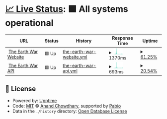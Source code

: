 # [📈 Live Status](https://status.kitki30.tk/): <!--live status--> **🟩 All systems operational**

<!--start: status pages-->
<!-- This summary is generated by Upptime (https://github.com/upptime/upptime) -->
<!-- Do not edit this manually, your changes will be overwritten -->
<!-- prettier-ignore -->
| URL | Status | History | Response Time | Uptime |
| --- | ------ | ------- | ------------- | ------ |
| <img alt="" src="https://icons.duckduckgo.com/ip3/www.kitki30.tk.ico" height="13"> [The Earth War Website](https://www.kitki30.tk) | 🟩 Up | [the-earth-war-website.yml](https://github.com/A-Kipl-Studio/Service-Status/commits/HEAD/history/the-earth-war-website.yml) | <details><summary><img alt="Response time graph" src="./graphs/the-earth-war-website/response-time-week.png" height="20"> 1370ms</summary><br><a href="https://status.kitki30.tk/history/the-earth-war-website"><img alt="Response time 1014" src="https://img.shields.io/endpoint?url=https%3A%2F%2Fraw.githubusercontent.com%2FA-Kipl-Studio%2FService-Status%2FHEAD%2Fapi%2Fthe-earth-war-website%2Fresponse-time.json"></a><br><a href="https://status.kitki30.tk/history/the-earth-war-website"><img alt="24-hour response time 1536" src="https://img.shields.io/endpoint?url=https%3A%2F%2Fraw.githubusercontent.com%2FA-Kipl-Studio%2FService-Status%2FHEAD%2Fapi%2Fthe-earth-war-website%2Fresponse-time-day.json"></a><br><a href="https://status.kitki30.tk/history/the-earth-war-website"><img alt="7-day response time 1370" src="https://img.shields.io/endpoint?url=https%3A%2F%2Fraw.githubusercontent.com%2FA-Kipl-Studio%2FService-Status%2FHEAD%2Fapi%2Fthe-earth-war-website%2Fresponse-time-week.json"></a><br><a href="https://status.kitki30.tk/history/the-earth-war-website"><img alt="30-day response time 1014" src="https://img.shields.io/endpoint?url=https%3A%2F%2Fraw.githubusercontent.com%2FA-Kipl-Studio%2FService-Status%2FHEAD%2Fapi%2Fthe-earth-war-website%2Fresponse-time-month.json"></a><br><a href="https://status.kitki30.tk/history/the-earth-war-website"><img alt="1-year response time 1014" src="https://img.shields.io/endpoint?url=https%3A%2F%2Fraw.githubusercontent.com%2FA-Kipl-Studio%2FService-Status%2FHEAD%2Fapi%2Fthe-earth-war-website%2Fresponse-time-year.json"></a></details> | <details><summary><a href="https://status.kitki30.tk/history/the-earth-war-website">61.25%</a></summary><a href="https://status.kitki30.tk/history/the-earth-war-website"><img alt="All-time uptime 87.25%" src="https://img.shields.io/endpoint?url=https%3A%2F%2Fraw.githubusercontent.com%2FA-Kipl-Studio%2FService-Status%2FHEAD%2Fapi%2Fthe-earth-war-website%2Fuptime.json"></a><br><a href="https://status.kitki30.tk/history/the-earth-war-website"><img alt="24-hour uptime 44.19%" src="https://img.shields.io/endpoint?url=https%3A%2F%2Fraw.githubusercontent.com%2FA-Kipl-Studio%2FService-Status%2FHEAD%2Fapi%2Fthe-earth-war-website%2Fuptime-day.json"></a><br><a href="https://status.kitki30.tk/history/the-earth-war-website"><img alt="7-day uptime 61.25%" src="https://img.shields.io/endpoint?url=https%3A%2F%2Fraw.githubusercontent.com%2FA-Kipl-Studio%2FService-Status%2FHEAD%2Fapi%2Fthe-earth-war-website%2Fuptime-week.json"></a><br><a href="https://status.kitki30.tk/history/the-earth-war-website"><img alt="30-day uptime 87.25%" src="https://img.shields.io/endpoint?url=https%3A%2F%2Fraw.githubusercontent.com%2FA-Kipl-Studio%2FService-Status%2FHEAD%2Fapi%2Fthe-earth-war-website%2Fuptime-month.json"></a><br><a href="https://status.kitki30.tk/history/the-earth-war-website"><img alt="1-year uptime 87.25%" src="https://img.shields.io/endpoint?url=https%3A%2F%2Fraw.githubusercontent.com%2FA-Kipl-Studio%2FService-Status%2FHEAD%2Fapi%2Fthe-earth-war-website%2Fuptime-year.json"></a></details>
| <img alt="" src="https://icons.duckduckgo.com/ip3/api.kitki30.tk.ico" height="13"> [The Earth War API](https://api.kitki30.tk) | 🟩 Up | [the-earth-war-api.yml](https://github.com/A-Kipl-Studio/Service-Status/commits/HEAD/history/the-earth-war-api.yml) | <details><summary><img alt="Response time graph" src="./graphs/the-earth-war-api/response-time-week.png" height="20"> 693ms</summary><br><a href="https://status.kitki30.tk/history/the-earth-war-api"><img alt="Response time 530" src="https://img.shields.io/endpoint?url=https%3A%2F%2Fraw.githubusercontent.com%2FA-Kipl-Studio%2FService-Status%2FHEAD%2Fapi%2Fthe-earth-war-api%2Fresponse-time.json"></a><br><a href="https://status.kitki30.tk/history/the-earth-war-api"><img alt="24-hour response time 390" src="https://img.shields.io/endpoint?url=https%3A%2F%2Fraw.githubusercontent.com%2FA-Kipl-Studio%2FService-Status%2FHEAD%2Fapi%2Fthe-earth-war-api%2Fresponse-time-day.json"></a><br><a href="https://status.kitki30.tk/history/the-earth-war-api"><img alt="7-day response time 693" src="https://img.shields.io/endpoint?url=https%3A%2F%2Fraw.githubusercontent.com%2FA-Kipl-Studio%2FService-Status%2FHEAD%2Fapi%2Fthe-earth-war-api%2Fresponse-time-week.json"></a><br><a href="https://status.kitki30.tk/history/the-earth-war-api"><img alt="30-day response time 530" src="https://img.shields.io/endpoint?url=https%3A%2F%2Fraw.githubusercontent.com%2FA-Kipl-Studio%2FService-Status%2FHEAD%2Fapi%2Fthe-earth-war-api%2Fresponse-time-month.json"></a><br><a href="https://status.kitki30.tk/history/the-earth-war-api"><img alt="1-year response time 530" src="https://img.shields.io/endpoint?url=https%3A%2F%2Fraw.githubusercontent.com%2FA-Kipl-Studio%2FService-Status%2FHEAD%2Fapi%2Fthe-earth-war-api%2Fresponse-time-year.json"></a></details> | <details><summary><a href="https://status.kitki30.tk/history/the-earth-war-api">20.54%</a></summary><a href="https://status.kitki30.tk/history/the-earth-war-api"><img alt="All-time uptime 11.08%" src="https://img.shields.io/endpoint?url=https%3A%2F%2Fraw.githubusercontent.com%2FA-Kipl-Studio%2FService-Status%2FHEAD%2Fapi%2Fthe-earth-war-api%2Fuptime.json"></a><br><a href="https://status.kitki30.tk/history/the-earth-war-api"><img alt="24-hour uptime 47.08%" src="https://img.shields.io/endpoint?url=https%3A%2F%2Fraw.githubusercontent.com%2FA-Kipl-Studio%2FService-Status%2FHEAD%2Fapi%2Fthe-earth-war-api%2Fuptime-day.json"></a><br><a href="https://status.kitki30.tk/history/the-earth-war-api"><img alt="7-day uptime 20.54%" src="https://img.shields.io/endpoint?url=https%3A%2F%2Fraw.githubusercontent.com%2FA-Kipl-Studio%2FService-Status%2FHEAD%2Fapi%2Fthe-earth-war-api%2Fuptime-week.json"></a><br><a href="https://status.kitki30.tk/history/the-earth-war-api"><img alt="30-day uptime 11.08%" src="https://img.shields.io/endpoint?url=https%3A%2F%2Fraw.githubusercontent.com%2FA-Kipl-Studio%2FService-Status%2FHEAD%2Fapi%2Fthe-earth-war-api%2Fuptime-month.json"></a><br><a href="https://status.kitki30.tk/history/the-earth-war-api"><img alt="1-year uptime 11.08%" src="https://img.shields.io/endpoint?url=https%3A%2F%2Fraw.githubusercontent.com%2FA-Kipl-Studio%2FService-Status%2FHEAD%2Fapi%2Fthe-earth-war-api%2Fuptime-year.json"></a></details>

<!--end: status pages-->

## 📄 License

- Powered by: [Upptime](https://github.com/upptime/upptime)
- Code: [MIT](./LICENSE) © [Anand Chowdhary](https://anandchowdhary.com), supported by [Pabio](https://pabio.com)
- Data in the `./history` directory: [Open Database License](https://opendatacommons.org/licenses/odbl/1-0/)
